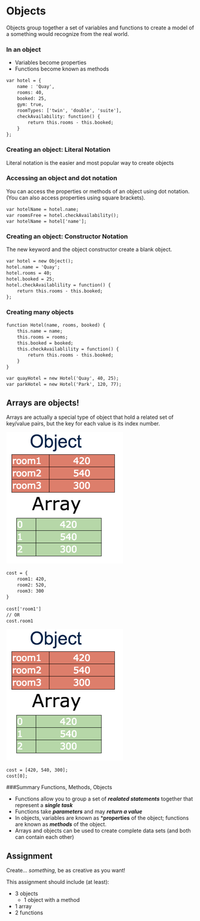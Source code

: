 # Objects


Objects group together a set of variables and functions to create a model of a something would recognize from the real world.


### In an object
* Variables become properties
* Functions become known as methods

```
var hotel = {
	name : 'Quay',
	rooms: 40,
	booked: 25,
	gym: true,
	roomTypes: ['twin', 'double', 'suite'],
	checkAvailability: function() {
		return this.rooms - this.booked;
	}
};
```


### Creating an object: **Literal Notation**
Literal notation is the easier and most popular way to create objects


### Accessing an object and dot notation
You can access the properties or methods of an object using dot notation. (You can also access properties using square brackets).
```
var hotelName = hotel.name;
var roomsFree = hotel.checkAvailability();
var hotelName = hotel['name'];
```


### Creating an object: **Constructor Notation**
The new keyword and the object constructor create a blank object.
```
var hotel = new Object();
hotel.name = 'Quay';
hotel.rooms = 40;
hotel.booked = 25;
hotel.checkAvailablility = function() {
	return this.rooms - this.booked;
};
```


### Creating many objects
```
function Hotel(name, rooms, booked) {
	this.name = name;
	this.rooms = rooms;
	this.booked = booked;
	this.checkAvailablility = function() {
		return this.rooms - this.booked;
	}
}

```
```
var quayHotel = new Hotel('Quay', 40, 25);
var parkHotel = new Hotel('Park', 120, 77);
```


## Arrays are objects!
Arrays are actually a special type of object that hold a related set of key/value pairs, but the key for each value is its index number.


![image](images/Object_Array.png)
```
cost = {
	room1: 420,
	room2: 520,
	room3: 300
}

cost['room1']
// OR
cost.room1
```


![image](images/Object_Array.png)
```
cost = [420, 540, 300];
cost[0];
```


###Summary 
Functions, Methods, Objects

* Functions allow you to group a set of ***realated statements*** together that represent a ***single task***
* Functions take ***parameters*** and may ***return a value***
* In objects, variables are known as ***properties** of the object; functions are known as ***methods*** of the object. 
* Arrays and objects can be used to create complete data sets (and both can contain each other) 


## Assignment 
Create... *something*, be as creative as you want! 

This assignment should include (at least):

* 3 objects
	* 1 object with a method
* 1 array
* 2 functions 
